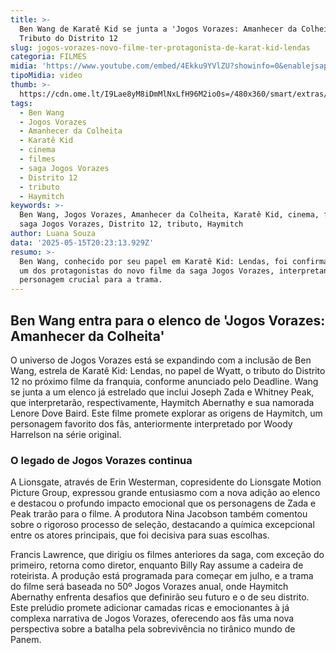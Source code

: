 ```yaml
---
title: >-
  Ben Wang de Karatê Kid se junta a 'Jogos Vorazes: Amanhecer da Colheita' como
  Tributo do Distrito 12
slug: jogos-vorazes-novo-filme-ter-protagonista-de-karat-kid-lendas
categoria: FILMES
midia: 'https://www.youtube.com/embed/4Ekku9YVlZU?showinfo=0&enablejsapi=1'
tipoMidia: video
thumb: >-
  https://cdn.ome.lt/I9Lae8yM8iDmMlNxLfH96M2io0s=/480x360/smart/extras/conteudos/Captura_de_tela_2025-05-15_161851.png
tags:
  - Ben Wang
  - Jogos Vorazes
  - Amanhecer da Colheita
  - Karatê Kid
  - cinema
  - filmes
  - saga Jogos Vorazes
  - Distrito 12
  - tributo
  - Haymitch
keywords: >-
  Ben Wang, Jogos Vorazes, Amanhecer da Colheita, Karatê Kid, cinema, filmes,
  saga Jogos Vorazes, Distrito 12, tributo, Haymitch
author: Luana Souza
data: '2025-05-15T20:23:13.929Z'
resumo: >-
  Ben Wang, conhecido por seu papel em Karatê Kid: Lendas, foi confirmado como
  um dos protagonistas do novo filme da saga Jogos Vorazes, interpretando um
  personagem crucial para a trama.
---
```


## Ben Wang entra para o elenco de 'Jogos Vorazes: Amanhecer da Colheita'

O universo de Jogos Vorazes está se expandindo com a inclusão de Ben Wang, estrela de Karatê Kid: Lendas, no papel de Wyatt, o tributo do Distrito 12 no próximo filme da franquia, conforme anunciado pelo Deadline. Wang se junta a um elenco já estrelado que inclui Joseph Zada e Whitney Peak, que interpretarão, respectivamente, Haymitch Abernathy e sua namorada Lenore Dove Baird. Este filme promete explorar as origens de Haymitch, um personagem favorito dos fãs, anteriormente interpretado por Woody Harrelson na série original.

### O legado de Jogos Vorazes continua

A Lionsgate, através de Erin Westerman, copresidente do Lionsgate Motion Picture Group, expressou grande entusiasmo com a nova adição ao elenco e destacou o profundo impacto emocional que os personagens de Zada e Peak trarão para o filme. A produtora Nina Jacobson também comentou sobre o rigoroso processo de seleção, destacando a química excepcional entre os atores principais, que foi decisiva para suas escolhas.

Francis Lawrence, que dirigiu os filmes anteriores da saga, com exceção do primeiro, retorna como diretor, enquanto Billy Ray assume a cadeira de roteirista. A produção está programada para começar em julho, e a trama do filme será baseada no 50º Jogos Vorazes anual, onde Haymitch Abernathy enfrenta desafios que definirão seu futuro e o de seu distrito. Este prelúdio promete adicionar camadas ricas e emocionantes à já complexa narrativa de Jogos Vorazes, oferecendo aos fãs uma nova perspectiva sobre a batalha pela sobrevivência no tirânico mundo de Panem.
